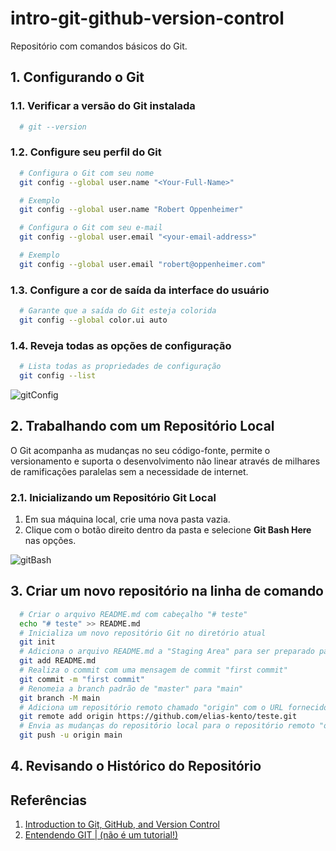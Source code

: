 # intro-git-github-version-control
Repositório com comandos básicos do Git.

## 1. Configurando o Git

### 1.1. Verificar a versão do Git instalada
  ```bash
    # git --version
  ```


### 1.2. Configure seu perfil do Git
  ```bash
    # Configura o Git com seu nome
    git config --global user.name "<Your-Full-Name>"
  ```
  ```bash
    # Exemplo
    git config --global user.name "Robert Oppenheimer"
  ```
  ```bash
    # Configura o Git com seu e-mail
    git config --global user.email "<your-email-address>"
  ```
  ```bash
    # Exemplo
    git config --global user.email "robert@oppenheimer.com"
  ```

### 1.3. Configure a cor de saída da interface do usuário
  ```bash
    # Garante que a saída do Git esteja colorida
    git config --global color.ui auto
   ```

### 1.4. Reveja todas as opções de configuração
  ```bash
    # Lista todas as propriedades de configuração
    git config --list
  ```
![gitConfig](https://github.com/elias-kento/intro-git-github-version-control/assets/77618691/55953a92-7e43-43d8-a347-1f4e1e38bd45)

## 2. Trabalhando com um Repositório Local

O Git acompanha as mudanças no seu código-fonte, permite o versionamento e suporta o desenvolvimento não linear através de milhares de ramificações paralelas sem a necessidade de internet.

### 2.1. Inicializando um Repositório Git Local

1. Em sua máquina local, crie uma nova pasta vazia.
2. Clique com o botão direito dentro da pasta e selecione **Git Bash Here** nas opções.

![gitBash](https://github.com/elias-kento/intro-git-github-version-control/assets/77618691/865d15a6-a227-4511-b33c-61da2af74149)

## 3. Criar um novo repositório na linha de comando
  ```bash
    # Criar o arquivo README.md com cabeçalho "# teste"
    echo "# teste" >> README.md
    # Inicializa um novo repositório Git no diretório atual
    git init
    # Adiciona o arquivo README.md a "Staging Area" para ser preparado para o commit
    git add README.md
    # Realiza o commit com uma mensagem de commit "first commit"
    git commit -m "first commit"
    # Renomeia a branch padrão de "master" para "main"
    git branch -M main
    # Adiciona um repositório remoto chamado "origin" com o URL fornecido
    git remote add origin https://github.com/elias-kento/teste.git
    # Envia as mudanças do repositório local para o repositório remoto "origin" na branch "main"
    git push -u origin main
  ```
## 4. Revisando o Histórico do Repositório


## Referências
1. [Introduction to Git, GitHub, and Version Control](https://github.com/microsoft/workshop-library/tree/main/full/intro-git-github-version-control)
2. [Entendendo GIT | (não é um tutorial!)](https://youtu.be/6Czd1Yetaac?si=Qs_UwvCp6nE0mVKo)
